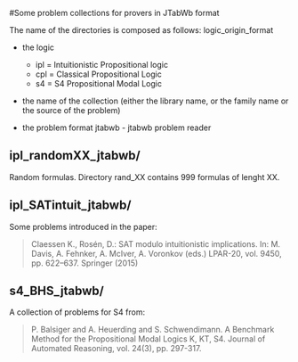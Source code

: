 #Some problem collections for provers in JTabWb format

The name of the directories is composed as follows:
  logic_origin_format

* the logic
    * ipl = Intuitionistic Propositional logic
    * cpl = Classical Propositional Logic
    * s4  = S4 Propositional Modal Logic    

* the name of the collection (either the library name, or the family
  name or the source of the problem)

* the problem format
  jtabwb - jtabwb problem reader


## ipl_randomXX_jtabwb/
  Random formulas. Directory rand_XX contains 999 formulas of lenght XX.

## ipl_SATintuit_jtabwb/
  Some problems introduced in the paper:

  >Claessen K., Rosén, D.: SAT modulo intuitionistic
  > implications. In: M. Davis, A. Fehnker, A. McIver, A. Voronkov
  >(eds.) LPAR-20, vol. 9450, pp. 622–637. Springer (2015)

## s4_BHS_jtabwb/
  A collection of problems for S4 from:
  
  >P. Balsiger and A. Heuerding and S. Schwendimann. A Benchmark Method
  >for the Propositional Modal Logics K, KT, S4. Journal of Automated
  >Reasoning, vol. 24(3), pp. 297-317.
  

   
